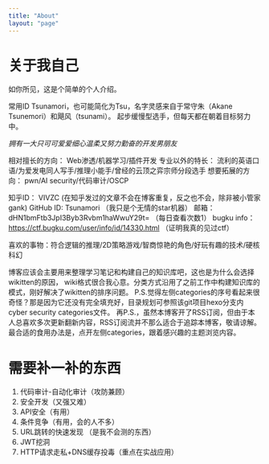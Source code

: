 ```yaml
---
title: "About"
layout: "page"
---
```


# 关于我自己

如你所见，这是个简单的个人介绍。

常用ID Tsunamori，也可能简化为Tsu，名字灵感来自于常守朱（Akane Tsunemori）和飓风（tsunami）。
起步缓慢型选手，但每天都在朝着目标努力中。

*拥有一大只可可爱爱细心温柔又努力勤奋的开发男朋友*

相对擅长的方向： Web渗透/机器学习/插件开发
专业以外的特长： 流利的英语口语/为爱发电同人写手/推理小能手/曾经的云顶之弈宗师分段选手
想要拓展的方向： pwn/AI security/代码审计/OSCP

知乎ID： VIVZC (在知乎发过的文章不会在博客重复，反之也不会，除非被小管家gank)
GitHub ID: Tsunamori （我只是个无情的star机器）
邮箱：dHN1bmFtb3JpI3Byb3Rvbm1haWwuY29t= （每日查看次数1）
bugku info：https://ctf.bugku.com/user/info/id/14330.html （证明我真的见过ctf）

喜欢的事物：符合逻辑的推理/2D策略游戏/智商惊艳的角色/好玩有趣的技术/硬核科幻

博客应该会主要用来整理学习笔记和构建自己的知识库吧，这也是为什么会选择wikitten的原因， wiki格式很合我心意。分类方式沿用了之前工作中构建知识库的模式，刚好解决了wikitten的排序问题。
P.S.觉得左侧categories的序号看起来很奇怪？那是因为它还没有完全填充好，目录规划可参照该git项目hexo分支内cyber security categories文件。
再P.S.，虽然本博客开了RSS订阅，但由于本人总喜欢多次更新翻新内容，RSS订阅流并不那么适合于追踪本博客，敬请谅解。最合适的食用办法是，点开左侧categories，跟着感兴趣的主题浏览内容。


# 需要补一补的东西

1. 代码审计-自动化审计（攻防兼顾）
1. 安全开发（又强又难）
1. API安全（有用）
1. 条件竞争（有用，会的人不多）
1. URL跳转的快速发现 （是我不会测的东西）
1. JWT挖洞
1. HTTP请求走私+DNS缓存投毒（重点在实战应用）
